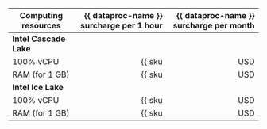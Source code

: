 | Computing resources | {{ dataproc-name }} surcharge per 1 hour              | {{ dataproc-name }} surcharge per month               |
|---------------------|------------------------------------------------------:|------------------------------------------------------:|
| **Intel Cascade Lake**                                                                                                            |
| 100% vCPU           | {{ sku|USD|mdb.dataproc.v2.cpu.c100|string }}         | {{ sku|USD|mdb.dataproc.v2.cpu.c100|month|string }}         |
| RAM (for 1 GB)      | {{ sku|USD|mdb.dataproc.v2.ram|string }}              | {{ sku|USD|mdb.dataproc.v2.ram|month|string }}              |
| **Intel Ice Lake**                                                                                                                    |
| 100% vCPU           | {{ sku|USD|mdb.dataproc.v3.cpu.c100|string }}         | {{ sku|USD|mdb.dataproc.v3.cpu.c100|month|string }}         |
| RAM (for 1 GB)      | {{ sku|USD|mdb.dataproc.v3.ram|string }}              | {{ sku|USD|mdb.dataproc.v3.ram|month|string }}              |
